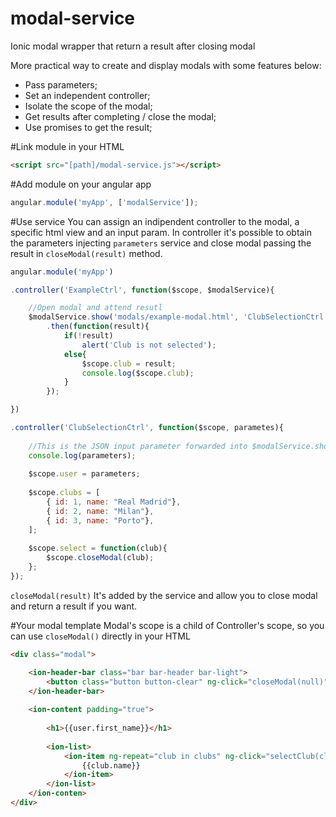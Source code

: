 # modal-service
Ionic modal wrapper that return a result after closing modal

More practical way to create and display modals with some features below:

- Pass parameters;
- Set an independent controller;
- Isolate the scope of the modal;
- Get results after completing / close the modal;
- Use promises to get the result;

#Link module in your HTML

```html
<script src="[path]/modal-service.js"></script>
```

#Add module on your angular app
```javascript
angular.module('myApp', ['modalService']);
```

#Use service
You can assign an indipendent controller to the modal, a specific html view and an input param.
In controller it's possible to obtain the parameters injecting `parameters` service and close modal passing the result in `closeModal(result)` method.

```javascript
angular.module('myApp')

.controller('ExampleCtrl', function($scope, $modalService){

    //Open modal and attend resutl
    $modalService.show('modals/example-modal.html', 'ClubSelectionCtrl', {first_name: 'Valerio', city: 'Naples'})
        .then(function(result){
            if(!result)
                alert('Club is not selected');
            else{
                $scope.club = result;
                console.log($scope.club);
            }
        });

})

.controller('ClubSelectionCtrl', function($scope, parametes){
    
    //This is the JSON input parameter forwarded into $modalService.show(...)
    console.log(parameters);
    
    $scope.user = parameters;
    
    $scope.clubs = [
        { id: 1, name: "Real Madrid"},
        { id: 2, name: "Milan"},
        { id: 3, name: "Porto"},
    ];
    
    $scope.select = function(club){
        $scope.closeModal(club);
    };
});
```

`closeModal(result)` It's added by the service and allow you to close modal and return a result if you want.

#Your modal template
Modal's scope is a child of Controller's scope, so you can use `closeModal()` directly in your HTML

```html
<div class="modal">

    <ion-header-bar class="bar bar-header bar-light">
        <button class="button button-clear" ng-click="closeModal(null)"><i class="icon ion-ios-arrow-back"></i></button>
    </ion-header-bar>
    
    <ion-content padding="true">
    
        <h1>{{user.first_name}}</h1>
    
        <ion-list>
            <ion-item ng-repeat="club in clubs" ng-click="selectClub(club)">
                {{club.name}}
            </ion-item>
        </ion-list>
    </ion-conten>
</div>
```
